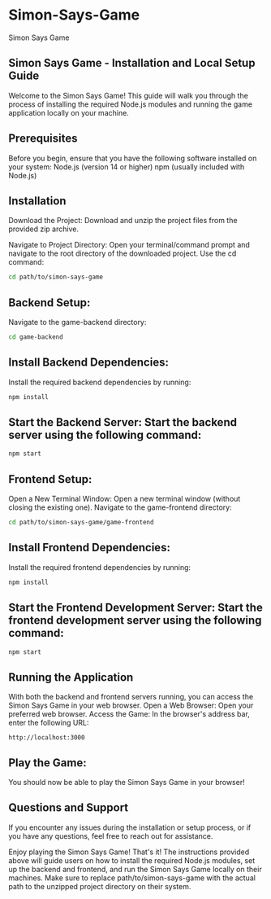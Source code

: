 # Simon-Says-Game
Simon Says Game
## Simon Says Game - Installation and Local Setup Guide
Welcome to the Simon Says Game! This guide will walk you through the process of installing the required Node.js modules and running the game application locally on your machine.

## Prerequisites
Before you begin, ensure that you have the following software installed on your system:
Node.js (version 14 or higher)
npm (usually included with Node.js)
## Installation
Download the Project: Download and unzip the project files from the provided zip archive.

Navigate to Project Directory: Open your terminal/command prompt and navigate to the root directory of the downloaded project. Use the cd command:

``` sh
cd path/to/simon-says-game
```
## Backend Setup:

Navigate to the game-backend directory:

``` sh
cd game-backend
```
## Install Backend Dependencies: 
Install the required backend dependencies by running:

``` sh
npm install
```
## Start the Backend Server: Start the backend server using the following command:
``` sh
npm start
```
## Frontend Setup:
Open a New Terminal Window: Open a new terminal window (without closing the existing one).
Navigate to the game-frontend directory:

``` sh
cd path/to/simon-says-game/game-frontend
```
## Install Frontend Dependencies:
Install the required frontend dependencies by running:

``` sh
npm install
```
## Start the Frontend Development Server: Start the frontend development server using the following command:

``` sh
npm start
```
## Running the Application
With both the backend and frontend servers running, you can access the Simon Says Game in your web browser.
Open a Web Browser: Open your preferred web browser.
Access the Game: In the browser's address bar, enter the following URL:

``` arduino
http://localhost:3000
```
## Play the Game: 
You should now be able to play the Simon Says Game in your browser!

## Questions and Support
If you encounter any issues during the installation or setup process, or if you have any questions, feel free to reach out for assistance.

Enjoy playing the Simon Says Game!
That's it! The instructions provided above will guide users on how to install the required Node.js modules, set up the backend and frontend, and run the Simon Says Game locally on their machines. Make sure to replace path/to/simon-says-game with the actual path to the unzipped project directory on their system.
